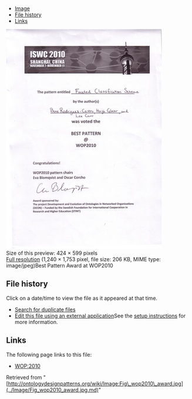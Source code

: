 * [Image](../Image/Fig_wop2010_award.jpg.md#file)
* [File history](../Image/Fig_wop2010_award.jpg.md#filehistory)
* [Links](../Image/Fig_wop2010_award.jpg.md#filelinks)

[![Image:Fig wop2010 award.jpg](../images/thumb/5/5a/Fig_wop2010_award.jpg/424px-Fig_wop2010_award.jpg)](../images/5/5a/Fig_wop2010_award.jpg)  
Size of this preview: 424 × 599 pixels  
[Full resolution](../images/5/5a/Fig_wop2010_award.jpg)‎ (1,240 × 1,753 pixel, file size: 206 KB, MIME type: image/jpeg)Best Pattern Award at WOP2010




## File history

Click on a date/time to view the file as it appeared at that time.



  
* [Search for duplicate files](http://ontologydesignpatterns.org/wiki/Special:FileDuplicateSearch/Fig_wop2010_award.jpg "Special:FileDuplicateSearch/Fig wop2010 award.jpg")
* [Edit this file using an external application](http://ontologydesignpatterns.org/wiki/index.php?title=Image:Fig_wop2010_award.jpg&action=edit&externaledit=true&mode=file "Image:Fig wop2010 award.jpg")See the [setup instructions](http://www.mediawiki.org/wiki/Manual:External_editors "http://www.mediawiki.org/wiki/Manual:External_editors") for more information.

## Links



The following page links to this file:


* [WOP:2010](../WOP/2010.md "WOP:2010")


Retrieved from "[http://ontologydesignpatterns.org/wiki/Image:Fig\_wop2010\_award.jpg](../Image/Fig_wop2010_award.jpg.md)"